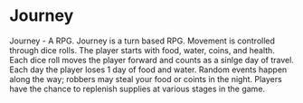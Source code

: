 # Journey
Journey - A RPG. Journey is a turn based RPG. Movement is controlled through dice rolls. The player starts with food,
water, coins, and health. Each dice roll moves the player forward and counts as a sinlge day of travel. 
Each day the player loses 1 day of food and water. Random events happen along the way; 
robbers may steal your food or coints in the night. Players have the chance to replenish supplies at various stages in the game.
